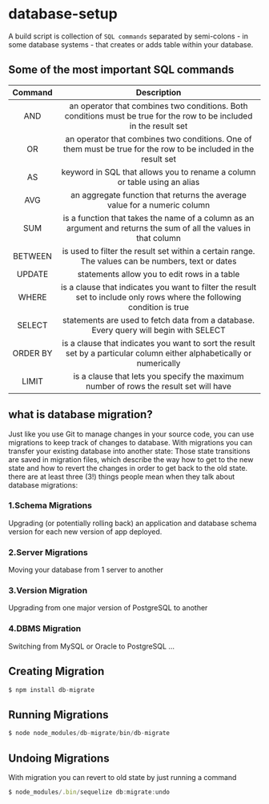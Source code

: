 # database-setup

A build script is collection of ``` SQL commands ``` separated by semi-colons - in some database systems - that creates or adds table within your database.

## Some of the most important SQL commands
| Command | Description |
| :---: | :---: |
| AND | an operator that combines two conditions. Both conditions must be true for the row to be included in the result set |
| OR | an operator that combines two conditions. One of them must be true for the row to be included in the result set |
| AS | keyword in SQL that allows you to rename a column or table using an alias |
| AVG | an aggregate function that returns the average value for a numeric column |
| SUM | is a function that takes the name of a column as an argument and returns the sum of all the values in that column |
| BETWEEN | is used to filter the result set within a certain range. The values can be numbers, text or dates |
| UPDATE | statements allow you to edit rows in a table |
| WHERE | is a clause that indicates you want to filter the result set to include only rows where the following condition is true |
| SELECT | statements are used to fetch data from a database. Every query will begin with SELECT|
| ORDER BY | is a clause that indicates you want to sort the result set by a particular column either alphabetically or numerically |
| LIMIT | is a clause that lets you specify the maximum number of rows the result set will have | 
## what is database migration?
 Just like you use Git to manage changes in your source code, you can use migrations to keep track of changes to database. With migrations you can transfer your existing database into another state: Those state transitions are saved in migration files, which describe the way how to get to the new state and how to revert the changes in order to get back to the old state.
there are at least three (3!) things people mean when they talk about database migrations:
### 1.Schema Migrations
Upgrading (or potentially rolling back) an application and database schema version for each new version of app deployed.
### 2.Server Migrations
Moving your database from 1 server to another
### 3.Version Migration
Upgrading from one major version of PostgreSQL to another
### 4.DBMS Migration
Switching from MySQL or Oracle to PostgreSQL
…
## Creating Migration
```js
$ npm install db-migrate
```
## Running Migrations
```js
$ node node_modules/db-migrate/bin/db-migrate
```
## Undoing Migrations
With migration you can revert to old state by just running a command
```js
$ node_modules/.bin/sequelize db:migrate:undo
```
